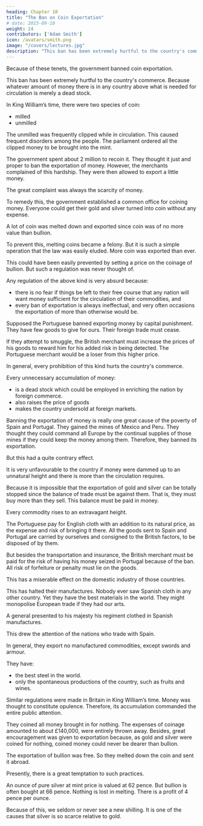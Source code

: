 ```yaml
---
heading: Chapter 10
title: "The Ban on Coin Exportation"
# date: 2015-09-10
weight: 24
contributors: ['Adam Smith']
icon: /avatars/smith.png
image: "/covers/lectures.jpg"
description: "This ban has been extremely hurtful to the country's commerce. Because whatever amount of money there is in any country above what is needed for circulation is merely a dead stock"
---
```




Because of these tenets, the government banned coin exportation.

This ban has been extremely hurtful to the country's commerce. Because whatever amount of money there is in any country above what is needed for circulation is merely a dead stock.

In King William’s time, there were two species of coin:
- milled
- unmilled

The unmilled was frequently clipped while in circulation. This caused frequent disorders among the people. The parliament ordered all the clipped money to be brought into the mint.

The government spent about 2 million to recoin it. They thought it just and proper to ban the exportation of money. However, the merchants complained of this hardship. They were then allowed to export a little money.

The great complaint was always the scarcity of money.

To remedy this, the government established a common office for coining money.
Everyone could get their gold and silver turned into coin without any expense.

A lot of coin was melted down and exported since coin was of no more value than bullion.

To prevent this, melting coins became a felony.
But it is such a simple operation that the law was easily eluded.
More coin was exported than ever.

This could have been easily prevented by setting a price on the coinage of bullion. But such a regulation was never thought of.

Any regulation of the above kind is very absurd because:
- there is no fear if things be left to their free course that any nation will want money sufficient for the circulation of their commodities, and
- every ban of exportation is always ineffectual, and very often occasions the exportation of more than otherwise would be.

Supposed the Portuguese banned exporting money by capital punishment. They have few goods to give for ours. Their foreign trade must cease.

If they attempt to smuggle, the British merchant must increase the prices of his goods to reward him for his added risk in being detected. The Portuguese merchant would be a loser from this higher price.

In general, every prohibition of this kind hurts the country's commerce.

Every unnecessary accumulation of money:
- is a dead stock which could be employed in enriching the nation by foreign commerce.
- also raises the price of goods
- makes the country undersold at foreign markets.

Banning the exportation of money is really one great cause of the poverty of Spain and Portugal. They gained the mines of Mexico and Peru. They thought they could command all Europe by the continual supplies of those mines if they could keep the money among them. Therefore, they banned its exportation.

But this had a quite contrary effect.

It is very unfavourable to the country if money were dammed up to an unnatural height and there is more than the circulation requires.

Because it is impossible that the exportation of gold and silver can be totally stopped since the balance of trade must be against them. That is, they must buy more than they sell. This balance must be paid in money.

Every commodity rises to an extravagant height.

The Portuguese pay for English cloth with an addition to its natural price, as the expense and risk of bringing it there.
All the goods sent to Spain and Portugal are carried by ourselves and consigned to the British factors, to be disposed of by them.

But besides the transportation and insurance, the British merchant must be paid for the risk of having his money seized in Portugal because of the ban.
All risk of forfeiture or penalty must lie on the goods.

This has a miserable effect on the domestic industry of those countries.

This has halted their manufactures.
Nobody ever saw Spanish cloth in any other country.
Yet they have the best materials in the world.
They might monopolise European trade if they had our arts.

A general presented to his majesty his regiment clothed in Spanish manufactures.

This drew the attention of the nations who trade with Spain.

In general, they export no manufactured commodities, except swords and armour.

They have:
- the best steel in the world.
- only the spontaneous productions of the country, such as fruits and wines.

Similar regulations were made in Britain in King William’s time. Money was thought to constitute opulence. Therefore, its accumulation commanded the entire public attention.

They coined all money brought in for nothing. The expenses of coinage amounted to about £140,000, were entirely thrown away. Besides, great encouragement was given to exportation because, as gold and silver were coined for nothing, coined money could never be dearer than bullion.

The exportation of bullion was free. So they melted down the coin and sent it abroad.

Presently, there is a great temptation to such practices.

An ounce of pure silver at mint price is valued at 62 pence. But bullion is often bought at 66 pence. Nothing is lost in melting. There is a profit of 4 pence per ounce.

Because of this, we seldom or never see a new shilling. It is one of the causes that silver is so scarce relative to gold.
